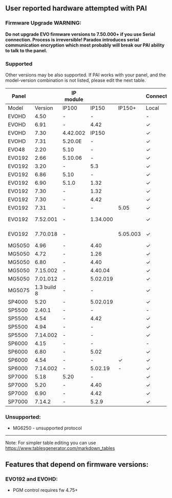 ## User reported hardware attempted with PAI
### Firmware Upgrade WARNING:
**Do not upgrade EVO firmware versions to 7.50.000+ if you use Serial connection. Process is irreversible! Paradox introduces serial communication encryption which most probably will break our PAI ability to talk to the panel.**

### Supported
Other versions may be also supported. If PAI works with your panel, and the model-version combination is not listed, please edit the next table.

| Panel  |             | IP module |          |        | Connection |      |        | Notes                                                                                    |
|--------|-------------|-----------|----------|--------|------------|------|--------|------------------------------------------------------------------------------------------|
| Model  | Version     | IP100     | IP150    | IP150+ | Local      | SWAN | Serial |                                                                                          |
| EVOHD  | 4.50        | -         | -        |        | -          | -    | no     | Did not work with ESP32. [#198](https://github.com/ParadoxAlarmInterface/pai/issues/198) |
| EVOHD  | 6.91        | -         | 4.42     |        | ✓          | -    | -      |                                                                                          |
| EVOHD  | 7.30        | 4.42.002  | IP150    |        | ✓          | -    | -      |                                                                                          |
| EVOHD  | 7.31        | 5.20.0E   | -        |        | ✓          | -    | ✓      | Works with Serial via ESP32                                                              |
| EVO48  | 2.20        | 5.10      | -        |        | ✓          | -    | -      |                                                                                          |
| EVO192 | 2.66        | 5.10.06   | -        |        | ✓          | -    | -      |                                                                                          |
| EVO192 | 3.20        | -         | 5.3      |        | ✓          | -    | -      |                                                                                          |
| EVO192 | 6.86        | 5.10      | -        |        | ✓          | -    | -      |                                                                                          |
| EVO192 | 6.90        | 5.1.0     | 1.32     |        | ✓          | -    | ✓      |                                                                                          |
| EVO192 | 7.30        | -         | 1.32     |        | ✓          | -    | ✓      |                                                                                          |
| EVO192 | 7.30        | -         | 4.42     |        | ✓          | -    | -      |                                                                                          |
| EVO192 | 7.31        | -         | -        | 5.05   | ✓          | -    | -      |                                                                                          |
| EVO192 | 7.52.001    | -         | 1.34.000 |        | ✓          | -    | -      | [#272](https://github.com/ParadoxAlarmInterface/pai/issues/272) This panel FW has encrypted serial but connects fine via IP150|
| EVO192 | 7.70.018    | -         |  | 5.05.003 | ✓          | -    | -      | [#272](https://github.com/ParadoxAlarmInterface/pai/issues/272) This panel FW has encrypted serial but connects fine via IP150|
| MG5050 | 4.96        | -         | 4.40     |        | ✓          | -    | ✓      |                                                                                          |
| MG5050 | 4.72        | -         | 1.26     |        | ✓          | -    | -      |                                                                                          |
| MG5050 | 6.80        | -         | 4.40     |        | ✓          | -    | ✓      |                                                                                          |
| MG5050 | 7.15.002    | -         | 4.40.04  |        | ✓          | -    | -      | PID83h_V7_15_002_RF_V2_02_018_SPECTRUM                                                   |
| MG5050 | 7.01.012    | -         | 5.02.019 |        | ✓          | -    | -      | IP150 firmware 5.02.019                                                                  |
| MG5075 | 1.3 build 8 | -         | -        |        | ✓          | -    | -      | 307USB                                                                                   |
| SP4000 | 5.20        | -         | 5.02.019 |        | ✓          | -    | ✓      |                                                                                          |
| SP5500 | 2.40.1      | -         | -        |        | -          | -    | ✓      |                                                                                          |
| SP5500 | 4.54        | -         | 4.42     |        | ✓          | -    | -      |                                                                                          |
| SP5500 | 4.94        | -         | -        |        | ✓          | -    | ✓      | Works with Serial via ESP32                                                              |
| SP5500 | 7.14.002    | -         | -        |        | ✓          | -    | ✓      | USB to Serial via FTDI                                                                   |
| SP6000 | 4.15        | -         | -        |        | -          | -    | ✓      |                                                                                          |
| SP6000 | 6.80        | -         | 5.02     |        | ✓          | ✓    | -      | More stable with SWAN disabled                                                           |
| SP6000 | 4.54        | -         | -        | ✓      | ✓          | -    | -      | IP150+ working.                                                                          |
| SP6000 | 7.14.002    | -         | 5.02.19  | -      | ✓          | -    | -      |                                                                           |
| SP7000 | 5.18        | 5.20      | -        |        | ✓          | -    | -      |                                                                                          |
| SP7000 | 5.20        | -         | 4.40     |        | ✓          | -    | -      |                                                                                          |
| SP7000 | 6.90        | -         | 4.42     |        | ✓          | -    | -      |                                                                                          |
| SP7000 | 7.14.2      | -         | 5.2.9    |        | ✓          | ✓    | -      |                                                                                          |

### Unsupported:
* MG6250 - unsupported protocol


***

Note: For simpler table editing you can use https://www.tablesgenerator.com/markdown_tables


## Features that depend on firmware versions:
### EVO192 and EVOHD:
* PGM control requires fw 4.75+